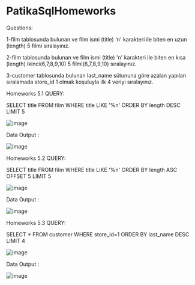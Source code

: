 # PatikaSqlHomeworks

Questions:

1-film tablosunda bulunan ve film ismi (title) 'n' karakteri ile biten en uzun (length) 5 filmi sıralayınız.

2-film tablosunda bulunan ve film ismi (title) 'n' karakteri ile biten en kısa (length) ikinci(6,7,8,9,10) 5 filmi(6,7,8,9,10) sıralayınız.

3-customer tablosunda bulunan last_name sütununa göre azalan yapılan sıralamada store_id 1 olmak koşuluyla ilk 4 veriyi sıralayınız.


Homeworks 5.1 QUERY:

SELECT title FROM film
WHERE title LIKE '%n'
ORDER BY length DESC
LIMIT 5

![image](https://user-images.githubusercontent.com/73027559/150538848-8a571d20-611f-4f09-93cf-a3827ff3ca01.png)

Data Output :

![image](https://user-images.githubusercontent.com/73027559/150538819-879f0a38-4b93-4807-a4bc-30ab90ae09c6.png)

Homeworks 5.2 QUERY:

SELECT title FROM film
WHERE title LIKE '%n'
ORDER BY length ASC
OFFSET 5
LIMIT 5

![image](https://user-images.githubusercontent.com/73027559/150539021-d4b23ab0-6ccb-45e5-908e-c9e3eeae6672.png)

Data Output :

![image](https://user-images.githubusercontent.com/73027559/150539049-bb804750-62a7-422b-bcb7-783e3392d8ba.png)

Homeworks 5.3 QUERY:

SELECT * FROM customer
WHERE store_id=1
ORDER BY last_name DESC
LIMIT 4

![image](https://user-images.githubusercontent.com/73027559/150539285-2aaf9591-63b6-4b84-8424-8669aa8878b0.png)

Data Output :

![image](https://user-images.githubusercontent.com/73027559/150539355-94b3c561-60f8-414c-b110-46e835191de8.png)
